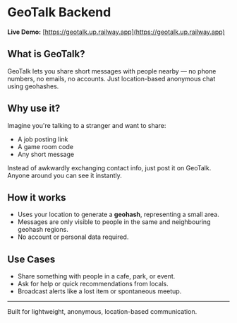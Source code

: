 # GeoTalk Backend

**Live Demo:** [https://geotalk.up.railway.app](https://geotalk.up.railway.app)

## What is GeoTalk?

GeoTalk lets you share short messages with people nearby — no phone numbers, no emails, no accounts. Just location-based anonymous chat using geohashes.

## Why use it?

Imagine you're talking to a stranger and want to share:
- A job posting link
- A game room code
- Any short message

Instead of awkwardly exchanging contact info, just post it on GeoTalk. Anyone around you can see it instantly.

## How it works

- Uses your location to generate a **geohash**, representing a small area.
- Messages are only visible to people in the same and neighbouring geohash regions.
- No account or personal data required.

## Use Cases

- Share something with people in a cafe, park, or event.
- Ask for help or quick recommendations from locals.
- Broadcast alerts like a lost item or spontaneous meetup.

---

Built for lightweight, anonymous, location-based communication.

